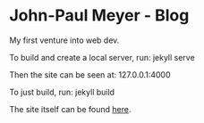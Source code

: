# John-Paul Meyer - Blog

My first venture into web dev.

To build and create a local server, run:
jekyll serve

Then the site can be seen at:
127.0.0.1:4000

To just build, run:
jekyll build

The site itself can be found [here](johnnymeyer-test2.github.io).

